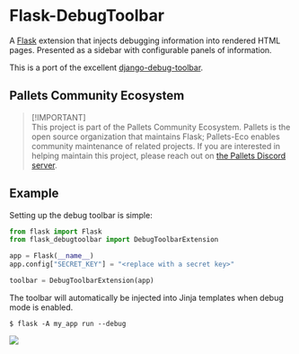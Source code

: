 # Flask-DebugToolbar

A [Flask][] extension that injects debugging information into rendered HTML
pages. Presented as a sidebar with configurable panels of information.

This is a port of the excellent [django-debug-toolbar][ddt].

[Flask]: https://flask.palletsprojects.com
[ddt]: https://github.com/jazzband/django-debug-toolbar/


## Pallets Community Ecosystem

> [!IMPORTANT]\
> This project is part of the Pallets Community Ecosystem. Pallets is the open
> source organization that maintains Flask; Pallets-Eco enables community
> maintenance of related projects. If you are interested in helping maintain
> this project, please reach out on [the Pallets Discord server][discord].

[discord]: https://discord.gg/pallets


## Example

Setting up the debug toolbar is simple:

```python
from flask import Flask
from flask_debugtoolbar import DebugToolbarExtension

app = Flask(__name__)
app.config["SECRET_KEY"] = "<replace with a secret key>"

toolbar = DebugToolbarExtension(app)
```

The toolbar will automatically be injected into Jinja templates when debug
mode is enabled.

```
$ flask -A my_app run --debug
```

![](https://raw.githubusercontent.com/pallets-eco/flask-debugtoolbar/main/docs/_static/example.gif)

